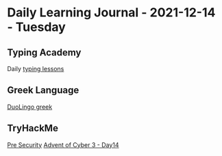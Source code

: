 # Daily Learning Journal - 2021-12-14 - Tuesday

## Typing Academy

Daily [typing lessons](https://www.typing.academy/typing-tutor/lessons)

## Greek Language

[DuoLingo greek](https://www.duolingo.com/learn)

## TryHackMe

[Pre Security](https://tryhackme.com/path/outline/presecurity)
[Advent of Cyber 3 - Day14](https://tryhackme.com/room/adventofcyber3)

